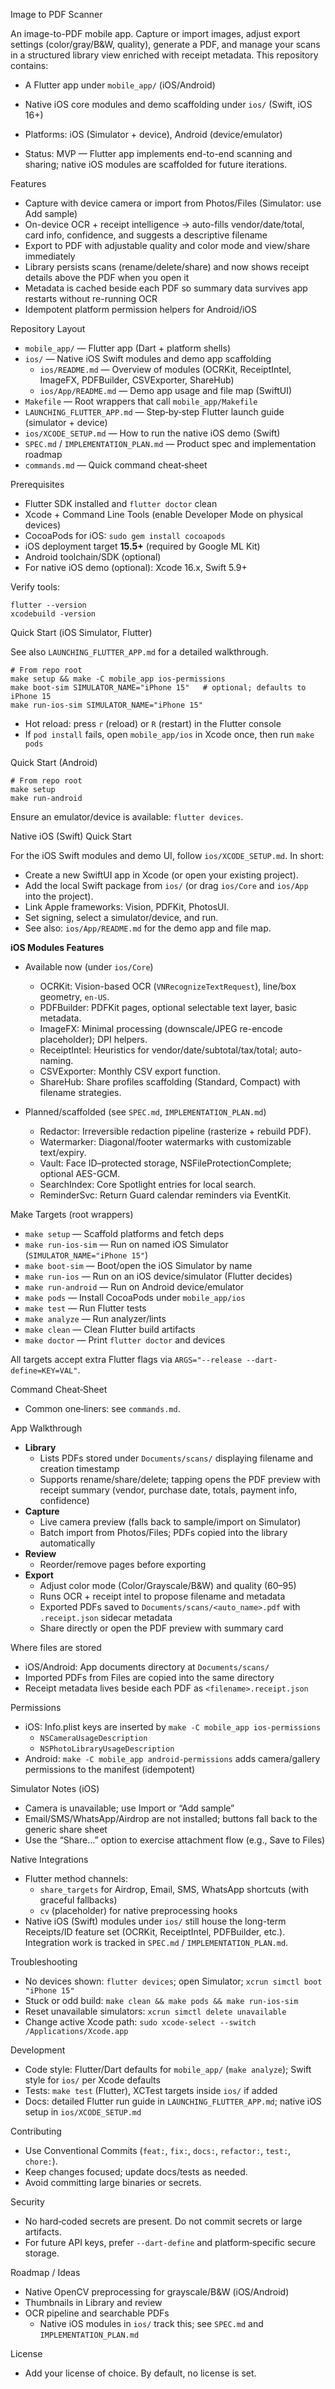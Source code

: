 Image to PDF Scanner

An image-to-PDF mobile app. Capture or import images, adjust export settings (color/gray/B&W, quality), generate a PDF, and manage your scans in a structured library view enriched with receipt metadata. This repository contains:

- A Flutter app under `mobile_app/` (iOS/Android)
- Native iOS core modules and demo scaffolding under `ios/` (Swift, iOS 16+)

- Platforms: iOS (Simulator + device), Android (device/emulator)
- Status: MVP — Flutter app implements end-to-end scanning and sharing; native iOS modules are scaffolded for future iterations.

Features

- Capture with device camera or import from Photos/Files (Simulator: use Add sample)
- On-device OCR + receipt intelligence → auto-fills vendor/date/total, card info, confidence, and suggests a descriptive filename
- Export to PDF with adjustable quality and color mode and view/share immediately
- Library persists scans (rename/delete/share) and now shows receipt details above the PDF when you open it
- Metadata is cached beside each PDF so summary data survives app restarts without re-running OCR
- Idempotent platform permission helpers for Android/iOS

Repository Layout

- `mobile_app/` — Flutter app (Dart + platform shells)
- `ios/` — Native iOS Swift modules and demo app scaffolding
  - `ios/README.md` — Overview of modules (OCRKit, ReceiptIntel, ImageFX, PDFBuilder, CSVExporter, ShareHub)
  - `ios/App/README.md` — Demo app usage and file map (SwiftUI)
- `Makefile` — Root wrappers that call `mobile_app/Makefile`
- `LAUNCHING_FLUTTER_APP.md` — Step‑by‑step Flutter launch guide (simulator + device)
- `ios/XCODE_SETUP.md` — How to run the native iOS demo (Swift)
- `SPEC.md` / `IMPLEMENTATION_PLAN.md` — Product spec and implementation roadmap
- `commands.md` — Quick command cheat‑sheet

Prerequisites

- Flutter SDK installed and `flutter doctor` clean
- Xcode + Command Line Tools (enable Developer Mode on physical devices)
- CocoaPods for iOS: `sudo gem install cocoapods`
- iOS deployment target **15.5+** (required by Google ML Kit)
- Android toolchain/SDK (optional)
- For native iOS demo (optional): Xcode 16.x, Swift 5.9+

Verify tools:

```
flutter --version
xcodebuild -version
```

Quick Start (iOS Simulator, Flutter)

See also `LAUNCHING_FLUTTER_APP.md` for a detailed walkthrough.

```
# From repo root
make setup && make -C mobile_app ios-permissions
make boot-sim SIMULATOR_NAME="iPhone 15"   # optional; defaults to iPhone 15
make run-ios-sim SIMULATOR_NAME="iPhone 15"
```

- Hot reload: press `r` (reload) or `R` (restart) in the Flutter console
- If `pod install` fails, open `mobile_app/ios` in Xcode once, then run `make pods`

Quick Start (Android)

```
# From repo root
make setup
make run-android
```

Ensure an emulator/device is available: `flutter devices`.

Native iOS (Swift) Quick Start

For the iOS Swift modules and demo UI, follow `ios/XCODE_SETUP.md`. In short:

- Create a new SwiftUI app in Xcode (or open your existing project).
- Add the local Swift package from `ios/` (or drag `ios/Core` and `ios/App` into the project).
- Link Apple frameworks: Vision, PDFKit, PhotosUI.
- Set signing, select a simulator/device, and run.
- See also: `ios/App/README.md` for the demo app and file map.

**iOS Modules Features**

- Available now (under `ios/Core`)
  - OCRKit: Vision-based OCR (`VNRecognizeTextRequest`), line/box geometry, `en-US`.
  - PDFBuilder: PDFKit pages, optional selectable text layer, basic metadata.
  - ImageFX: Minimal processing (downscale/JPEG re-encode placeholder); DPI helpers.
  - ReceiptIntel: Heuristics for vendor/date/subtotal/tax/total; auto-naming.
  - CSVExporter: Monthly CSV export function.
  - ShareHub: Share profiles scaffolding (Standard, Compact) with filename strategies.

- Planned/scaffolded (see `SPEC.md`, `IMPLEMENTATION_PLAN.md`)
  - Redactor: Irreversible redaction pipeline (rasterize + rebuild PDF).
  - Watermarker: Diagonal/footer watermarks with customizable text/expiry.
  - Vault: Face ID–protected storage, NSFileProtectionComplete; optional AES-GCM.
  - SearchIndex: Core Spotlight entries for local search.
  - ReminderSvc: Return Guard calendar reminders via EventKit.

Make Targets (root wrappers)

- `make setup` — Scaffold platforms and fetch deps
- `make run-ios-sim` — Run on named iOS Simulator (`SIMULATOR_NAME="iPhone 15"`)
- `make boot-sim` — Boot/open the iOS Simulator by name
- `make run-ios` — Run on an iOS device/simulator (Flutter decides)
- `make run-android` — Run on Android device/emulator
- `make pods` — Install CocoaPods under `mobile_app/ios`
- `make test` — Run Flutter tests
- `make analyze` — Run analyzer/lints
- `make clean` — Clean Flutter build artifacts
- `make doctor` — Print `flutter doctor` and devices

All targets accept extra Flutter flags via `ARGS="--release --dart-define=KEY=VAL"`.

Command Cheat‑Sheet

- Common one‑liners: see `commands.md`.

App Walkthrough

- **Library**
  - Lists PDFs stored under `Documents/scans/` displaying filename and creation timestamp
  - Supports rename/share/delete; tapping opens the PDF preview with receipt summary (vendor, purchase date, totals, payment info, confidence)
- **Capture**
  - Live camera preview (falls back to sample/import on Simulator)
  - Batch import from Photos/Files; PDFs copied into the library automatically
- **Review**
  - Reorder/remove pages before exporting
- **Export**
  - Adjust color mode (Color/Grayscale/B&W) and quality (60–95)
  - Runs OCR + receipt intel to propose filename and metadata
  - Exported PDFs saved to `Documents/scans/<auto_name>.pdf` with `.receipt.json` sidecar metadata
  - Share directly or open the PDF preview with summary card

Where files are stored

- iOS/Android: App documents directory at `Documents/scans/`
- Imported PDFs from Files are copied into the same directory
- Receipt metadata lives beside each PDF as `<filename>.receipt.json`

Permissions

- iOS: Info.plist keys are inserted by `make -C mobile_app ios-permissions`
  - `NSCameraUsageDescription`
  - `NSPhotoLibraryUsageDescription`
- Android: `make -C mobile_app android-permissions` adds camera/gallery permissions to the manifest (idempotent)

Simulator Notes (iOS)

- Camera is unavailable; use Import or “Add sample”
- Email/SMS/WhatsApp/Airdrop are not installed; buttons fall back to the generic share sheet
- Use the “Share…” option to exercise attachment flow (e.g., Save to Files)

Native Integrations

- Flutter method channels:
  - `share_targets` for Airdrop, Email, SMS, WhatsApp shortcuts (with graceful fallbacks)
  - `cv` (placeholder) for native preprocessing hooks
- Native iOS (Swift) modules under `ios/` still house the long-term Receipts/ID feature set (OCRKit, ReceiptIntel, PDFBuilder, etc.). Integration work is tracked in `SPEC.md` / `IMPLEMENTATION_PLAN.md`.

Troubleshooting

- No devices shown: `flutter devices`; open Simulator; `xcrun simctl boot "iPhone 15"`
- Stuck or odd build: `make clean && make pods && make run-ios-sim`
- Reset unavailable simulators: `xcrun simctl delete unavailable`
- Change active Xcode path: `sudo xcode-select --switch /Applications/Xcode.app`

Development

- Code style: Flutter/Dart defaults for `mobile_app/` (`make analyze`); Swift style for `ios/` per Xcode defaults
- Tests: `make test` (Flutter), XCTest targets inside `ios/` if added
- Docs: detailed Flutter run guide in `LAUNCHING_FLUTTER_APP.md`; native iOS setup in `ios/XCODE_SETUP.md`

Contributing

- Use Conventional Commits (`feat:`, `fix:`, `docs:`, `refactor:`, `test:`, `chore:`).
- Keep changes focused; update docs/tests as needed.
- Avoid committing large binaries or secrets.

Security

- No hard‑coded secrets are present. Do not commit secrets or large artifacts.
- For future API keys, prefer `--dart-define` and platform‑specific secure storage.

Roadmap / Ideas

- Native OpenCV preprocessing for grayscale/B&W (iOS/Android)
- Thumbnails in Library and review
- OCR pipeline and searchable PDFs
  - Native iOS modules in `ios/` track this; see `SPEC.md` and `IMPLEMENTATION_PLAN.md`

License

- Add your license of choice. By default, no license is set.
